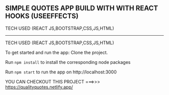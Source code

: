 

<h2>SIMPLE QUOTES APP BUILD WITH WITH REACT HOOKS (USEEFFECTS)</h2>

<p>TECH USED (REACT JS,BOOTSTRAP,CSS,JS,HTML)</p>
<hr color="red"></hr>
<p>TECH USED (REACT JS,BOOTSTRAP,CSS,JS,HTML)</p>
To get started and run the app:
Clone the project.

Run <code>npm install</code> to install the corresponding node packages

Run <code>npm start</code> to run the app on http://localhost:3000

YOU CAN CHECKOUT THIS PROJECT ===>>>   https://qualityquotes.netlify.app/

